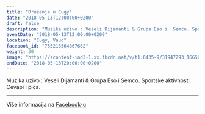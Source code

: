 ```yaml
---
title: "Druzenje u Cugy"
date: "2018-05-13T12:00:00+0200"
draft: false
description: "Muzika uzivo : Veseli Dijamanti & Grupa Eso i  Semco. Sportske aktivnosti. Cevapi i pica."
eventDate: "2018-05-13T12:00:00+0200"
location: "Cugy, Vaud"
facebook_id: "755216564867662"
weight: 30
image: "https://scontent-iad3-1.xx.fbcdn.net/v/t1.6435-9/31947293_1665614486867697_1159691004425535488_n.jpg?_nc_cat=104&ccb=1-7&_nc_sid=9e60e4&_nc_ohc=xLprEdTwO4YQ7kNvwE0C7ty&_nc_oc=AdlNGJmqrPdwBf-XapFNmMrDOan3J7XkqQiI2NpPKRH86N2yhWqDDGfVU4140q2PQTU&_nc_zt=23&_nc_ht=scontent-iad3-1.xx&edm=ABTKTjYEAAAA&_nc_gid=WyewJa_162RaIPZ7YRU26Q&oh=00_AfGYBGu2ObroSbDX_7cc8WHIiEYmtFKTvlgYBLthfm7GBQ&oe=683101DA"
endDate: "2018-05-13T20:00:00+0200"
---
```


Muzika uzivo : Veseli Dijamanti & Grupa Eso i  Semco. Sportske aktivnosti. Cevapi i pica.

---

Više informacija na [Facebook-u](https://facebook.com/events/755216564867662)